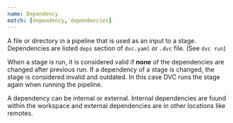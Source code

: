 ```yaml
---
name: Dependency
match: [dependency, dependencies]
---
```


A file or directory in a <abbr>pipeline</abbr> that is used as an input to a
stage. Dependencies are listed `deps` section of `dvc.yaml` or `.dvc` file.
(See `dvc run`)

When a <abbr>stage</abbr> is run, it is considered valid if **none** of the
dependencies are changed after previous run. If a dependency of a
<abbr>stage</abbr> is changed, the stage is considered invalid and outdated. In
this case DVC runs the stage again when running the pipeline. 

A dependency can be internal or external. Internal dependencies are found
within the <abbr>workspace</abbr> and <abbr>external dependencies</abbr> are in
other locations like <abbr>remotes</abbr>.



